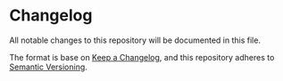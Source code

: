 # Changelog
All notable changes to this repository will be documented in this file.

The format is base on [Keep a Changelog](https://keepachangelog.com/en/1.0.0/), and this repository adheres to [Semantic Versioning](https://semver.org/spec/v2.0.0.html).

